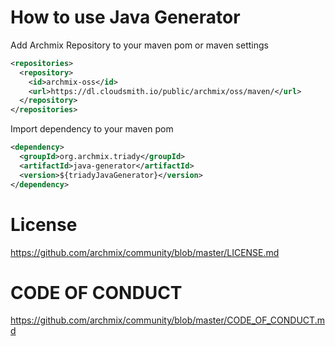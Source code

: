 # How to use Java Generator
Add Archmix Repository to your maven pom or maven settings
```xml
<repositories>
  <repository>
    <id>archmix-oss</id>
    <url>https://dl.cloudsmith.io/public/archmix/oss/maven/</url>
  </repository>
</repositories>
```
Import dependency to your maven pom
```xml
<dependency>
  <groupId>org.archmix.triady</groupId>
  <artifactId>java-generator</artifactId>
  <version>${triadyJavaGenerator}</version>
</dependency>
```

# License
https://github.com/archmix/community/blob/master/LICENSE.md

# CODE OF CONDUCT
https://github.com/archmix/community/blob/master/CODE_OF_CONDUCT.md

